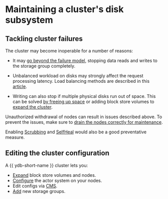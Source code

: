 # Maintaining a cluster's disk subsystem

## Tackling cluster failures

The cluster may become inoperable for a number of reasons:

* It may [go beyond the failure model](failure_model.md), stopping data reads and writes to the storage group completely.

* Unbalanced workload on disks may strongly affect the request processing latency. Load balancing methods are described in this [article](balancing_load.md).

* Writing can also stop if multiple physical disks run out of space. This can be solved [by freeing up space](disk_end_space.md) or adding block store volumes to [expand the cluster](cluster_expansion.md).

Unauthorized withdrawal of nodes can result in issues described above. To prevent the issues, make sure to [drain the nodes correctly for maintenance](node_restarting.md).

Enabling [Scrubbing](scrubbing.md) and [SelfHeal](selfheal.md) would also be a good preventative measure.

## Editing the cluster configuration

A {{ ydb-short-name }} cluster lets you:

* [Expand](cluster_expansion.md) block store volumes and nodes.
* [Configure](change_actorsystem_configs.md) the actor system on your nodes.
* Edit configs via [CMS](cms.md).
* [Add](adding_storage_groups.md) new storage groups.
